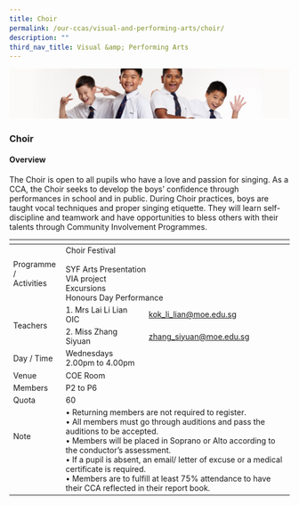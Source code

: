 ```yaml
---
title: Choir
permalink: /our-ccas/visual-and-performing-arts/choir/
description: ""
third_nav_title: Visual &amp; Performing Arts
---
```

![](/images/Sub-banner2.jpg)

### Choir

#### Overview

  

The Choir is open to all pupils who have a love and passion for singing. As a CCA, the Choir seeks to develop the boys’ confidence through performances in school and in public. During Choir practices, boys are taught vocal techniques and proper singing etiquette. They will learn self-discipline and teamwork and have opportunities to bless others with their talents through Community Involvement Programmes.

<table><thead><tr><th></th><th></th><th></th></tr></thead><tbody><tr><td>Programme / <br>Activities</td><td colspan="2">Choir Festival<br><br>SYF Arts Presentation<br>VIA project<br>Excursions<br>Honours Day Performance</td></tr><tr><td rowspan="2">Teachers<br></td><td>1. Mrs Lai Li Lian OIC</td><td><a href="mailto:kok_li_lian@moe.edu.sg%C2%A0">kok_li_lian@moe.edu.sg </a></td></tr><tr><td>2. Miss Zhang Siyuan</td><td><a href="mailto:zhang_siyuan@moe.edu.sg">zhang_siyuan@moe.edu.sg</a></td></tr><tr><td>Day / Time<br></td><td colspan="2">Wednesdays<br>2.00pm to 4.00pm</td></tr><tr><td>Venue</td><td colspan="2">COE Room</td></tr><tr><td>Members</td><td colspan="2">P2 to P6</td></tr><tr><td>Quota</td><td colspan="2">60</td></tr><tr><td>Note<br><br><br><br></td><td colspan="2">• Returning members are not required to register.<br>• All members must go through auditions and pass the auditions to be accepted.<br>• Members will be placed in Soprano or Alto according to the conductor’s assessment.<br>• If a pupil is absent, an email/ letter of excuse or a medical certificate is required.<br>• Members are to fulfill at least 75% attendance to have their CCA reflected in their report book.</td></tr></tbody></table>
